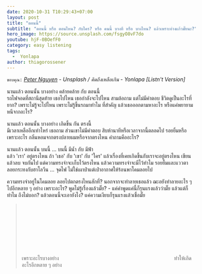 ```yaml
---
date: 2020-10-31 T10:29:43+07:00
layout: post
title: "ตอนนี้"
subtitle: "ตอนนี้ หรือ ตอนไหน? กับใคร? หรือ คนนี้ บางที หรือ บางไหน? แล้วเพราะอ่างแก้วมั๊ยนะ?"
hero_image: https://source.unsplash.com/fsgyO8vF7do
youtube: hjF-0BOefF0
category: easy listening
tags:
  -  Yonlapa
author: thiagorossener
---
```

`ขอบคุณ:` *[Peter Nguyen](https://unsplash.com/@peterng1618) - Unsplash / คิดถึงเหลือเกิน - Yonlapa [Listn't Version]*

นานแล้ว ตอนนั้น บางอย่าง คล้ายคล้าย กับ ตอนนี้\
รถไฟจอดที่สถานีสุดท้าย เธอไปไหน เธอกำลังจะไปไหน สามล้อถาม แต่ไม่มีคำตอบ ชีวิตดูเป็นอะไรที่ยาก? เพราะไม่รู้จะไปไหน เพราะไม่รู้ขึ้นรถมาทำไม ที่สำคัญ แล้วเธอออกตามหาอะไร หรือแค่พยายามหนีจากอะไร?

นานแล้ว ตอนนั้น บางอย่าง เกิดขึ้น กัน ตรงนี้\
มีเวลาเหลืออีกเท่าไหร่ เธอถาม ส่วนเขาไม่มีคำตอบ สิบห้านาทีหรือเวลาจากนี้ตลอดไป รอยยิ้มหรือเพราะอะไร กลิ่นหอมจากตรงปลายผมหรือจากตรงไหน คำถามคืออะไร?

นานแล้ว ตอนนั้น บนนี้ ... บนนี้ มีน้ำ กับ มีฟ้า\
แล้ว 'เรา' อยู่ตรงไหน ถ้า 'เธอ' กับ 'เขา' กับ 'ใคร' แล้วเรื่องที่เคยเกิดขึ้นกับเราจะอยู่ตรงไหน เขียนแล้วลบ จบกันไป แต่ความทรงจำจะเก็บไว้ตรงไหน แล้วความทรงจำจะมีไว้ทำไม รอยยิ้มและแววตา ลอยกระทงกับฮาโลวีน ... จุดไฟ ไม่ใช่เผาป่าแต่เป่าอากาศให้ร้อนพาโคมลอยไป

ความทรงจำอยู่ในโคมลอย ลอยไปตกตรงไหนสักที่? นอกจากจะทำลายเธอแล้ว ฌะอยังทำลายอะไร ๆ ไปอีกหลาย ๆ อย่าง เพราะอะไร? พูดไม่รู้เรื่องแล้วมั๊ย? - แค่คำพูดแค่นี้ก็รุนแรงแล้วว่ามั๊ย แล้วแต่ก็ทำไม ถึงไม่บอก? แล้วตอนนี้จะเอายังไง? แค่ความเงียบก็รุนแรงแล้วเชื่อมั๊ย
> เพราะอะไรบางอย่าง <svg class="love"><use xlink:href="#icon-heart"></use></svg> ทำให้เกิดอะไรอีกหลาย ๆ อย่าง
